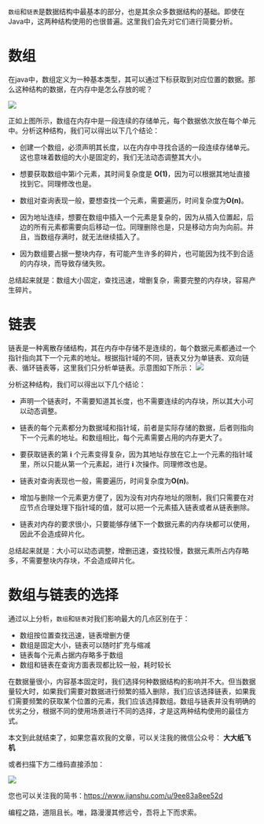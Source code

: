 `数组`和`链表`是数据结构中最基本的部分，也是其余众多数据结构的基础。即使在Java中，这两种结构使用的也很普遍。这里我们会先对它们进行简要分析。

# 数组
在java中，数组定义为一种基本类型，其可以通过下标获取到对应位置的数据。那么这种结构的数据，在内存中是怎么存放的呢？

<img src="https://github.com/LtLei/articles/blob/master/java/collection/image/img_1_1.png"/>

正如上图所示，数组在内存中是一段连续的存储单元，每个数据依次放在每个单元中。分析这种结构，我们可以得出以下几个结论：

* 创建一个数组，必须声明其长度，以在内存中寻找合适的一段连续存储单元。这也意味着数组的大小是固定的，我们无法动态调整其大小。
    
* 想要获取数组中第i个元素，其时间复杂度是 **O(1)**，因为可以根据其地址直接找到它。同理修改也是。

* 数组对查询表现一般，要想查找一个元素，需要遍历，时间复杂度为**O(n)**。

* 因为地址连续，想要在数组中插入一个元素是复杂的，因为从插入位置起，后边的所有元素都需要向后移动一位。同理删除也是，只是移动方向为向前。并且，当数组存满时，就无法继续插入了。

* 因为数组要占据一整块内存，有可能产生许多的碎片，也可能因为找不到合适的内存块，而导致存储失败。

总结起来就是：数组大小固定，查找迅速，增删复杂，需要完整的内存块，容易产生碎片。

# 链表
链表是一种离散存储结构，其在内存中存储不是连续的，每个数据元素都通过一个指针指向其下一个元素的地址。根据指针域的不同，链表又分为单链表、双向链表、循环链表等，这里我们只分析单链表。示意图如下所示：
<img src="https://github.com/LtLei/articles/blob/master/java/collection/image/img_1_2.png"/>

分析这种结构，我们可以得出以下几个结论：
    
* 声明一个链表时，不需要知道其长度，也不需要连续的内存块，所以其大小可以动态调整。

* 链表的每个元素都分为数据域和指针域，前者是实际存储的数据，后者则指向下一个元素的地址。和数组相比，每个元素需要占用的内存更大了。

* 要获取链表的第 **i** 个元素变得复杂，因为其地址存放在它上一个元素的指针域里，所以只能从第一个元素起，进行 **i** 次操作。同理修改也是。

* 链表对查询表现也一般，需要遍历，时间复杂度为**O(n)**。

* 增加与删除一个元素更方便了，因为没有对内存地址的限制，我们只需要在对应节点合理处理下指针域的值，就可以把一个元素插入链表或者从链表删除。

* 链表对内存的要求很小，只要能够存储下一个数据元素的内存块都可以使用，因此不会造成碎片化。

总结起来就是：大小可以动态调整，增删迅速，查找较慢，数据元素所占内存略多，不需要整块内存块，不会造成碎片化。

# 数组与链表的选择
通过以上分析，`数组`和`链表`对我们影响最大的几点区别在于：
* 数组按位置查找迅速，链表增删方便
* 数组是固定大小，链表可以随时扩充与缩减
* 链表每个元素占据内存略多于数组
* 数组和链表在查询方面表现都比较一般，耗时较长

在数据量很小，内容基本固定时，我们选择何种数据结构的影响并不大。但当数据量较大时，如果我们需要对数据进行频繁的插入删除，我们应该选择链表，如果我们需要频繁的获取某个位置的元素，我们应该选择数组。数组与链表并没有明确的优劣之分，根据不同的使用场景进行不同的选择，才是这两种结构使用的最佳方式。

本文到此就结束了，如果您喜欢我的文章，可以关注我的微信公众号： **大大纸飞机** 

或者扫描下方二维码直接添加：

<img src ="https://github.com/LtLei/articles/blob/master/qrcode.jpg" />

您也可以关注我的简书：https://www.jianshu.com/u/9ee83a8ee52d

编程之路，道阻且长。唯，路漫漫其修远兮，吾将上下而求索。